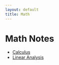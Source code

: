 ```yaml
---
layout: default
title: Math
---
```


# Math Notes

- [Calculus](calculus.md)
- [Linear Analysis](linear-analysis.md)

